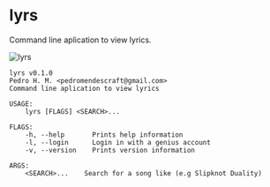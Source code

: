# lyrs
Command line aplication to view lyrics.

![lyrs](https://media.githubusercontent.com/media/alt-art/lyrs/main/resource/lyrs.png)

```
lyrs v0.1.0
Pedro H. M. <pedromendescraft@gmail.com>
Command line aplication to view lyrics

USAGE:
    lyrs [FLAGS] <SEARCH>...

FLAGS:
    -h, --help       Prints help information
    -l, --login      Login in with a genius account
    -v, --version    Prints version information

ARGS:
    <SEARCH>...    Search for a song like (e.g Slipknot Duality)
```
